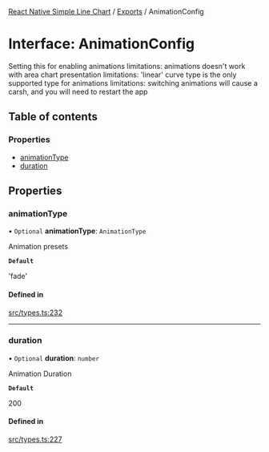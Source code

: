 [React Native Simple Line Chart](../README.md) / [Exports](../modules.md) / AnimationConfig

# Interface: AnimationConfig

Setting this for enabling animations
limitations: animations doesn't work with area chart presentation
limitations: 'linear' curve type is the only supported type for animations
limitations: switching animations will cause a carsh, and you will need to restart the app

## Table of contents

### Properties

- [animationType](AnimationConfig.md#animationtype)
- [duration](AnimationConfig.md#duration)

## Properties

### animationType

• `Optional` **animationType**: `AnimationType`

Animation presets

**`Default`**

'fade'

#### Defined in

[src/types.ts:232](https://github.com/Malaa-tech/react-native-simple-line-chart/blob/758c3af/src/types.ts#L232)

___

### duration

• `Optional` **duration**: `number`

Animation Duration

**`Default`**

200

#### Defined in

[src/types.ts:227](https://github.com/Malaa-tech/react-native-simple-line-chart/blob/758c3af/src/types.ts#L227)
